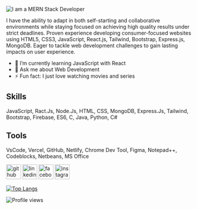 
![I am a MERN Stack Developer ](https://scontent.fdac41-1.fna.fbcdn.net/v/t39.30808-6/318178930_5664424333670564_3998066097475648494_n.jpg?_nc_cat=108&ccb=1-7&_nc_sid=730e14&_nc_eui2=AeF0lha60era6i2-lcMyQefP-kdn0BRdjLj6R2fQFF2MuOiTMFQNTjjrRfkyIxFLG28YVzZfPySEzCQMi4-_gC59&_nc_ohc=pn8xE5tq3UUAX8aceyt&_nc_ht=scontent.fdac41-1.fna&oh=00_AfDngxojCERrhULJlCsuJRugeXE3rq33gW5B6jXR3USI5Q&oe=6397B6FC)

I have the ability to adapt in both self-starting and collaborative environments while staying focused on achieving high quality results under strict deadlines. Proven experience developing consumer-focused websites using HTML5, CSS3, JavaScript, React.js, Tailwind, Bootstrap, Express.js, MongoDB. Eager to tackle web development challenges to gain lasting impacts on user experience.

- 🌱 I’m currently learning JavaScript with React 
- 💬 Ask me about Web Development 
- ⚡ Fun fact: I just love watching movies and series 

## Skills 

JavaScript, Ract.Js, Node.Js, HTML, CSS, MongoDB, Express.Js, Tailwind, Bootstrap, Firebase, ES6, C, Java, Python, C#

## Tools

VsCode, Vercel, GitHub, Netlify, Chrome Dev Tool, Figma, Notepad++, Codeblocks, Netbeans, MS Office



[<img src='https://www.kindpng.com/picc/m/613-6133946_github-awesome-logo-svg-hd-png-download.png' alt='github' height='40'>](https://github.com/k-m-rahman)  [<img src='https://www.vhv.rs/dpng/d/407-4071004_linkedin-icon-twitter-logo-svg-hd-png-download.png' alt='linkedin' height='40'>](https://www.linkedin.com/in/khandakar-mahmudur-rahman-58a4311b2/)  [<img src='https://cdn.jsdelivr.net/npm/simple-icons@3.0.1/icons/facebook.svg' alt='facebook' height='40'>](https://www.facebook.com/deaddrummerz)  [<img src='https://cdn.jsdelivr.net/npm/simple-icons@3.0.1/icons/instagram.svg' alt='instagram' height='40'>](https://www.instagram.com/sourabh_rahmaan/)  

[![Top Langs](https://github-readme-stats.vercel.app/api/top-langs/?username=k-m-rahman)](https://github.com/anuraghazra/github-readme-stats)

![Profile views](https://gpvc.arturio.dev/k-m-rahman)  

